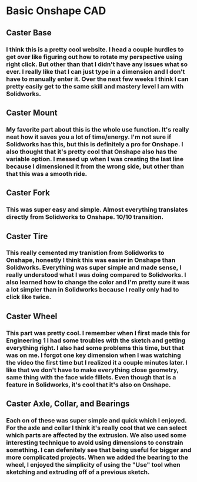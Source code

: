 # Basic Onshape CAD
## Caster Base
### I think this is a pretty cool website. I head a couple hurdles to get over like figuring out how to rotate my perspective using right click. But other than that I didn't have any issues what so ever. I really like that I can just type in a dimension and I don't have to manually enter it. Over the next few weeks I think I can pretty easily get to the same skill and mastery level I am with Solidworks.

## Caster Mount
### My favorite part about this is the whole use function. It's really neat how it saves you a lot of time/energy. I'm not sure if Solidworks has this, but this is definitely a pro for Onshape. I also thought that it's pretty cool that Onshape also has the variable option. I messed up when I was creating the last line because I dimensioned it from the wrong side, but other than that this was a smooth ride.

## Caster Fork
### This was super easy and simple. Almost everything translates directly from Solidworks to Onshape. 10/10 transition.

## Caster Tire
### This really cemented my tranistion from Solidworks to Onshape, honestly I think this was easier in Onshape than Solidworks. Everything was super simple and made sense, I really understood what I was doing compared to Solidworks. I also learned how to change the color and I'm pretty sure it was a lot simpler than in Solidworks because I really only had to click like twice.

## Caster Wheel
### This part was pretty cool. I remember when I first made this for Engineering 1 I had some troubles with the sketch and getting everything right. I also had some problems this time, but that was on me. I forgot one key dimension when I was watching the video the first time but I realized it a couple minutes later. I like that we don't have to make everything close geometry, same thing with the face wide fillets. Even though that is a feature in Solidworks, it's cool that it's also on Onshape. 

## Caster Axle, Collar, and Bearings
### Each on of these was super simple and quick which I enjoyed. For the axle and collar I think it's really cool that we can select which parts are affected by the extrusion. We also used some interesting technique to avoid using dimensions to constrain something. I can defenitely see that being useful for bigger and more complicated projects. When we added the bearing to the wheel, I enjoyed the simplicity of using the "Use" tool when sketching and extruding off of a previous sketch. 
